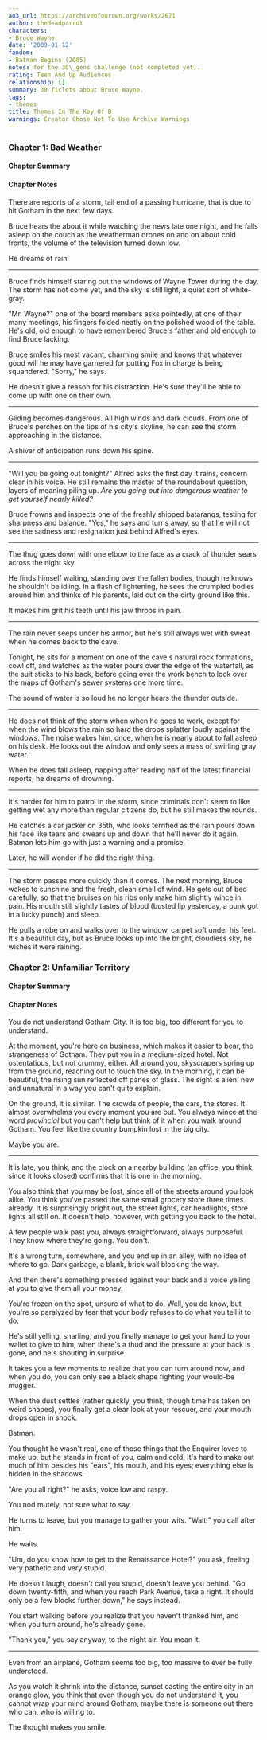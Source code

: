 ```yaml
---
ao3_url: https://archiveofourown.org/works/2671
author: thedeadparrot
characters:
- Bruce Wayne
date: '2009-01-12'
fandom:
- Batman Begins (2005)
notes: for the 30\_gens challenge (not completed yet).
rating: Teen And Up Audiences
relationship: []
summary: 30 ficlets about Bruce Wayne.
tags:
- themes
title: Themes In The Key Of B
warnings: Creator Chose Not To Use Archive Warnings
---
```


### Chapter 1: Bad Weather


#### Chapter Summary



#### Chapter Notes



There are reports of a storm, tail end of a passing hurricane, that is due to hit Gotham in the next few days.

Bruce hears the about it while watching the news late one night, and he falls asleep on the couch as the weatherman drones on and on about cold fronts, the volume of the television turned down low.

He dreams of rain.



---

Bruce finds himself staring out the windows of Wayne Tower during the day. The storm has not come yet, and the sky is still light, a quiet sort of white-gray.

"Mr. Wayne?" one of the board members asks pointedly, at one of their many meetings, his fingers folded neatly on the polished wood of the table. He's old, old enough to have remembered Bruce's father and old enough to find Bruce lacking.

Bruce smiles his most vacant, charming smile and knows that whatever good will he may have garnered for putting Fox in charge is being squandered. "Sorry," he says.

He doesn't give a reason for his distraction. He's sure they'll be able to come up with one on their own.



---

Gliding becomes dangerous. All high winds and dark clouds. From one of Bruce's perches on the tips of his city's skyline, he can see the storm approaching in the distance.

A shiver of anticipation runs down his spine.



---

"Will you be going out tonight?" Alfred asks the first day it rains, concern clear in his voice. He still remains the master of the roundabout question, layers of meaning piling up. *Are you going out into dangerous weather to get yourself nearly killed?*

Bruce frowns and inspects one of the freshly shipped batarangs, testing for sharpness and balance. "Yes," he says and turns away, so that he will not see the sadness and resignation just behind Alfred's eyes.



---

The thug goes down with one elbow to the face as a crack of thunder sears across the night sky.

He finds himself waiting, standing over the fallen bodies, though he knows he shouldn't be idling. In a flash of lightening, he sees the crumpled bodies around him and thinks of his parents, laid out on the dirty ground like this.

It makes him grit his teeth until his jaw throbs in pain.



---

The rain never seeps under his armor, but he's still always wet with sweat when he comes back to the cave.

Tonight, he sits for a moment on one of the cave's natural rock formations, cowl off, and watches as the water pours over the edge of the waterfall, as the suit sticks to his back, before going over the work bench to look over the maps of Gotham's sewer systems one more time.

The sound of water is so loud he no longer hears the thunder outside.



---

He does not think of the storm when when he goes to work, except for when the wind blows the rain so hard the drops splatter loudly against the windows. The noise wakes him, once, when he is nearly about to fall asleep on his desk. He looks out the window and only sees a mass of swirling gray water.

When he does fall asleep, napping after reading half of the latest financial reports, he dreams of drowning.



---

It's harder for him to patrol in the storm, since criminals don't seem to like getting wet any more than regular citizens do, but he still makes the rounds.

He catches a car jacker on 35th, who looks terrified as the rain pours down his face like tears and swears up and down that he'll never do it again. Batman lets him go with just a warning and a promise.

Later, he will wonder if he did the right thing.



---

The storm passes more quickly than it comes. The next morning, Bruce wakes to sunshine and the fresh, clean smell of wind. He gets out of bed carefully, so that the bruises on his ribs only make him slightly wince in pain. His mouth still slightly tastes of blood (busted lip yesterday, a punk got in a lucky punch) and sleep.

He pulls a robe on and walks over to the window, carpet soft under his feet. It's a beautiful day, but as Bruce looks up into the bright, cloudless sky, he wishes it were raining.


### Chapter 2: Unfamiliar Territory


#### Chapter Summary



#### Chapter Notes



You do not understand Gotham City. It is too big, too different for you to understand.

At the moment, you're here on business, which makes it easier to bear, the strangeness of Gotham. They put you in a medium-sized hotel. Not ostentatious, but not crummy, either. All around you, skyscrapers spring up from the ground, reaching out to touch the sky. In the morning, it can be beautiful, the rising sun reflected off panes of glass. The sight is alien: new and unnatural in a way you can't quite explain.

On the ground, it is similar. The crowds of people, the cars, the stores. It almost overwhelms you every moment you are out. You always wince at the word *provincial* but you can't help but think of it when you walk around Gotham. You feel like the country bumpkin lost in the big city.

Maybe you are.



---

It is late, you think, and the clock on a nearby building (an office, you think, since it looks closed) confirms that it is one in the morning.

You also think that you may be lost, since all of the streets around you look alike. You think you've passed the same small grocery store three times already. It is surprisingly bright out, the street lights, car headlights, store lights all still on. It doesn't help, however, with getting you back to the hotel.

A few people walk past you, always straightforward, always purposeful. They know where they're going. You don't.

It's a wrong turn, somewhere, and you end up in an alley, with no idea of where to go. Dark garbage, a blank, brick wall blocking the way.

And then there's something pressed against your back and a voice yelling at you to give them all your money.

You're frozen on the spot, unsure of what to do. Well, you do know, but you're so paralyzed by fear that your body refuses to do what you tell it to do.

He's still yelling, snarling, and you finally manage to get your hand to your wallet to give to him, when there's a thud and the pressure at your back is gone, and he's shouting in surprise.

It takes you a few moments to realize that you can turn around now, and when you do, you can only see a black shape fighting your would-be mugger.

When the dust settles (rather quickly, you think, though time has taken on weird shapes), you finally get a clear look at your rescuer, and your mouth drops open in shock.

Batman.

You thought he wasn't real, one of those things that the Enquirer loves to make up, but he stands in front of you, calm and cold. It's hard to make out much of him besides his "ears", his mouth, and his eyes; everything else is hidden in the shadows.

"Are you all right?" he asks, voice low and raspy.

You nod mutely, not sure what to say.

He turns to leave, but you manage to gather your wits. "Wait!" you call after him.

He waits.

"Um, do you know how to get to the Renaissance Hotel?" you ask, feeling very pathetic and very stupid.

He doesn't laugh, doesn't call you stupid, doesn't leave you behind. "Go down twenty-fifth, and when you reach Park Avenue, take a right. It should only be a few blocks further down," he says instead.

You start walking before you realize that you haven't thanked him, and when you turn around, he's already gone.

"Thank you," you say anyway, to the night air. You mean it.



---

Even from an airplane, Gotham seems too big, too massive to ever be fully understood.

As you watch it shrink into the distance, sunset casting the entire city in an orange glow, you think that even though you do not understand it, you cannot wrap your mind around Gotham, maybe there is someone out there who can, who is willing to.

The thought makes you smile.

